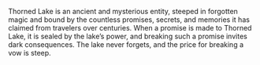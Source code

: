 Thorned Lake is an ancient and mysterious entity, steeped in forgotten magic and bound by the countless promises, secrets, and memories it has claimed from travelers over centuries. When a promise is made to Thorned Lake, it is sealed by the lake’s power, and breaking such a promise invites dark consequences. The lake never forgets, and the price for breaking a vow is steep.